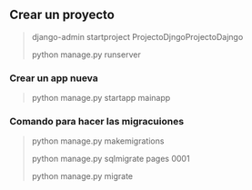 ## Crear un proyecto

> django-admin startproject ProjectoDjngoProjectoDajngo
>
> python manage.py runserver

### Crear un app nueva

> python manage.py startapp mainapp

### Comando para hacer las migracuiones

> python manage.py makemigrations
>
> python manage.py sqlmigrate pages 0001
>
> python manage.py migrate
